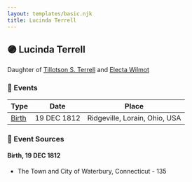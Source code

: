 ```yaml
---
layout: templates/basic.njk
title: Lucinda Terrell
---
```

## 🟣 Lucinda Terrell

Daughter of [Tillotson S. Terrell](/people/2/25548435) and [Electa Wilmot](/people/7/77370498)

### 📆 Events

Type | Date | Place
------ | ------ | ------
[Birth](#event-a2131db8-7af3-4a56-8e87-75eb2a5cb4c0) | 19 DEC 1812 | Ridgeville, Lorain, Ohio, USA

### 📰 Event Sources

#### <a id="event-a2131db8-7af3-4a56-8e87-75eb2a5cb4c0"></a> Birth, 19 DEC 1812
* The Town and City of Waterbury, Connecticut  - 135